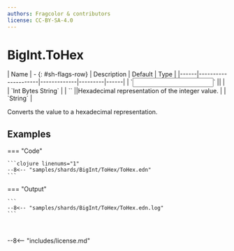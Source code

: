 ```yaml
---
authors: Fragcolor & contributors
license: CC-BY-SA-4.0
---
```



# BigInt.ToHex

<div class="sh-parameters" markdown="1">
| Name | - {: #sh-flags-row} | Description | Default | Type |
|------|---------------------|-------------|---------|------|
| `<input>` || | | `Int Bytes String` |
| `<output>` ||Hexadecimal representation of the integer value. | | `String` |

</div>

Converts the value to a hexadecimal representation.

## Examples

=== "Code"

    ```clojure linenums="1"
    --8<-- "samples/shards/BigInt/ToHex/ToHex.edn"
    ```

=== "Output"

    ```
    --8<-- "samples/shards/BigInt/ToHex/ToHex.edn.log"
    ```
&nbsp;

--8<-- "includes/license.md"
